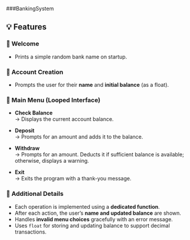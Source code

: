 ###BankingSystem

## 💡 Features

### 🔹 Welcome
- Prints a simple random bank name on startup.

### 🔹 Account Creation
- Prompts the user for their **name** and **initial balance** (as a float).

### 🔹 Main Menu (Looped Interface)
- **Check Balance**  
  → Displays the current account balance.

- **Deposit**  
  → Prompts for an amount and adds it to the balance.

- **Withdraw**  
  → Prompts for an amount. Deducts it if sufficient balance is available; otherwise, displays a warning.

- **Exit**  
  → Exits the program with a thank-you message.

### 🔹 Additional Details
- Each operation is implemented using a **dedicated function**.
- After each action, the user’s **name and updated balance** are shown.
- Handles **invalid menu choices** gracefully with an error message.
- Uses `float` for storing and updating balance to support decimal transactions.
